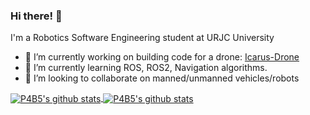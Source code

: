 ### Hi there! 👋

I'm a Robotics Software Engineering student at URJC University

- 🔭 I’m currently working on building code for a drone: [Icarus-Drone](https://github.com/RoboTech-URJC/Icarus-Project)
- 🌱 I’m currently learning ROS, ROS2, Navigation algorithms.
- 👯 I’m looking to collaborate on manned/unmanned vehicles/robots


<a href="https://github.com/anuraghazra/github-readme-stats">
  <img align="center" src="https://github-readme-stats.vercel.app/api?username=P4B5&theme=calm&show_icons=true" alt="P4B5's github stats"/>
</a>


<a href="https://github.com/anuraghazra/github-readme-stats">
  <img align="center" src="https://github-readme-stats.vercel.app/api/top-langs/?username=P4B5&layout=compact&theme=calm" alt="P4B5's github stats" />
</a>


<!--
**P4B5/P4B5** is a ✨ _special_ ✨ repository because its `README.md` (this file) appears on your GitHub profile.

Here are some ideas to get you started:


- 🌱 I’m currently learning ...
- 👯 I’m looking to collaborate on ...
- 🤔 I’m looking for help with ...
- 💬 Ask me about ...
- 📫 How to reach me: ...
- 😄 Pronouns: ...
- ⚡ Fun fact: ...
- 🔭 I’m currently working on building a drone
-->
